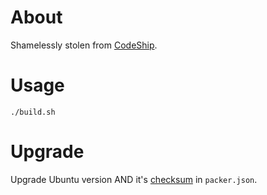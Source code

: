 # About

Shamelessly stolen from [CodeShip](http://blog.codeship.com/packer-vagrant-tutorial/).

# Usage

```
./build.sh
```

# Upgrade

Upgrade Ubuntu version AND it's [checksum](https://help.ubuntu.com/community/UbuntuHashes) in `packer.json`.

